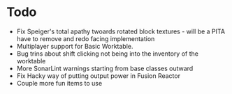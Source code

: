 # Todo
- Fix Speiger's total apathy twoards rotated block textures - will be a PITA have to remove and redo facing implementation
- Multiplayer support for Basic Worktable.
- Bug trins about shift clicking not being into the inventory of the worktable
- More SonarLint warnings starting from base classes outward
- Fix Hacky way of putting output power in Fusion Reactor
- Couple more fun items to use